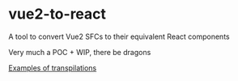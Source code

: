 # vue2-to-react

A tool to convert Vue2 SFCs to their equivalent React components

Very much a POC + WIP, there be dragons

[Examples of transpilations](./examples.md)
